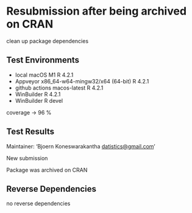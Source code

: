# Resubmission after being archived on CRAN

clean up package dependencies

## Test Environments
* local macOS M1 R 4.2.1
* Appveyor x86_64-w64-mingw32/x64 (64-bit) R 4.2.1
* github actions macos-latest R 4.2.1
* WinBuilder R 4.2.1
* WinBuilder R devel

coverage -> 96 %


## Test Results

Maintainer: ‘Bjoern Koneswarakantha <datistics@gmail.com>’

New submission

Package was archived on CRAN

## Reverse Dependencies

no reverse dependencies
